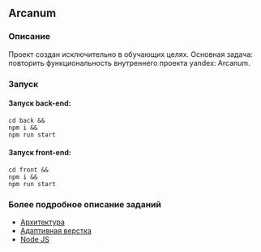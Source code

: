 ## Arcanum

### Описание

Проект создан исключительно в обучающих целях. Основная задача: повторить функциональность внутреннего проекта yandex: Arcanum.

### Запуск

#### Запуск back-end:
```npm
cd back &&
npm i &&
npm run start 
```

#### Запуск front-end:
```npm
cd front &&
npm i &&
npm run start
```

### Более подробное описание заданий
- [Архитектура](docs/architecture/architecture__README.md)
- [Адаптивная верстка](docs/css/css__README.md)
- [Node JS](docs/nodejs/nodejs__README.md)